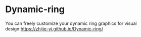 # Dynamic-ring
You can freely customize your dynamic ring graphics for visual design:https://zhijie-yi.github.io/Dynamic-ring/
